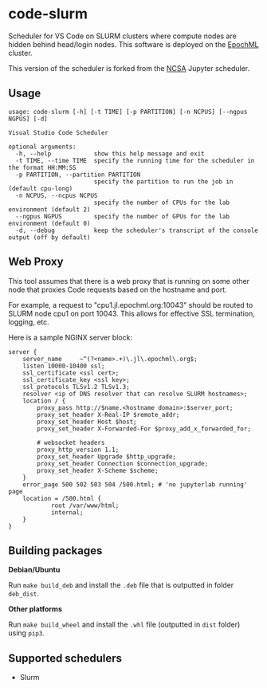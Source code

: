 # code-slurm
Scheduler for VS Code on SLURM clusters where compute nodes are hidden behind head/login nodes. This software is deployed on the [EpochML](https://epochml.org) cluster.

This version of the scheduler is forked from the [NCSA](https://github.com/ncsa/jup_sched) Jupyter scheduler.

## Usage
```
usage: code-slurm [-h] [-t TIME] [-p PARTITION] [-n NCPUS] [--ngpus NGPUS] [-d]

Visual Studio Code Scheduler

optional arguments:
  -h, --help            show this help message and exit
  -t TIME, --time TIME  specify the running time for the scheduler in the format HH:MM:SS
  -p PARTITION, --partition PARTITION
                        specify the partition to run the job in (default cpu-long)
  -n NCPUS, --ncpus NCPUS
                        specify the number of CPUs for the lab environment (default 2)
  --ngpus NGPUS         specify the number of GPUs for the lab environment (default 0)
  -d, --debug           keep the scheduler's transcript of the console output (off by default)
```
## Web Proxy
This tool assumes that there is a web proxy that is running on some other node that proxies Code requests based on the hostname and port. 

For example, a request to "cpu1.jl.epochml.org:10043" should be routed to SLURM node cpu1 on port 10043. This allows for effective SSL termination, logging, etc. 

Here is a sample NGINX server block:
```
server {
    server_name     ~^(?<name>.+)\.jl\.epochml\.org$;
    listen 10000-10400 ssl;
    ssl_certificate <ssl cert>;
    ssl_certificate_key <ssl key>;
    ssl_protocols TLSv1.2 TLSv1.3;
    resolver <ip of DNS resolver that can resolve SLURM hostnames>;
    location / {
        proxy_pass http://$name.<hostname domain>:$server_port;
        proxy_set_header X-Real-IP $remote_addr;
        proxy_set_header Host $host;
        proxy_set_header X-Forwarded-For $proxy_add_x_forwarded_for;

        # websocket headers
        proxy_http_version 1.1;
        proxy_set_header Upgrade $http_upgrade;
        proxy_set_header Connection $connection_upgrade;
        proxy_set_header X-Scheme $scheme;
    }
    error_page 500 502 503 504 /500.html; # 'no jupyterlab running' page
    location = /500.html {
            root /var/www/html;
            internal;
    }
}
```

## Building packages
**Debian/Ubuntu**

Run `make build_deb` and install the `.deb` file that is outputted in folder `deb_dist`.

**Other platforms**

Run `make build_wheel` and install the `.whl` file (outputted in `dist` folder) using `pip3`.

## Supported schedulers
 - Slurm

